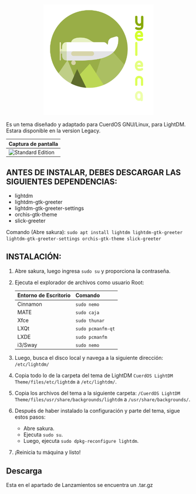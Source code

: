 <!-- Logo -->
<p align="center">
  <img src="/img/yen.png" alt="Logo" width="300" height="300">
</p>

Es un tema diseñado y adaptado para CuerdOS GNU/Linux, para LightDM. Estara disponible en la version Legacy.

| Captura de pantalla |
| ------------------ |
| ![Standard Edition](/cuerd-png/lightdm.png) |

## ANTES DE INSTALAR, DEBES DESCARGAR LAS SIGUIENTES DEPENDENCIAS:

- lightdm
- lightdm-gtk-greeter
- lightdm-gtk-greeter-settings
- orchis-gtk-theme
- slick-greeter

Comando (Abre sakura): `sudo apt install lightdm lightdm-gtk-greeter lightdm-gtk-greeter-settings orchis-gtk-theme slick-greeter`

## INSTALACIÓN:

1. Abre sakura, luego ingresa `sudo su` y proporciona la contraseña.

2. Ejecuta el explorador de archivos como usuario Root:

   | Entorno de Escritorio | Comando       |
   |------------------------|---------------|
   | Cinnamon               | `sudo nemo`   |
   | MATE                   | `sudo caja`   |
   | Xfce                   | `sudo thunar` |
   | LXQt                   | `sudo pcmanfm-qt` |
   | LXDE                   | `sudo pcmanfm`    |
   | i3/Sway                | `sudo nemo`       |

3. Luego, busca el disco local y navega a la siguiente dirección:
   `/etc/lightdm/`
   
4. Copia todo lo de la carpeta del tema de LightDM
   `CuerdOS LightDM Theme/files/etc/lightdm` a `/etc/lightdm/`.

5. Copia los archivos del tema a la siguiente carpeta:
   `/CuerdOS LightDM Theme/files/usr/share/backgrounds/lightdm` a `/usr/share/backgrounds/`.

6. Después de haber instalado la configuración y parte del tema, sigue estos pasos:
   - Abre sakura.
   - Ejecuta `sudo su`.
   - Luego, ejecuta `sudo dpkg-reconfigure lightdm`.

7. ¡Reinicia tu máquina y listo!

## Descarga
Esta en el apartado de Lanzamientos se encuentra un .tar.gz
